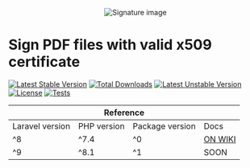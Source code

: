<p align="center">
  <img src="https://user-images.githubusercontent.com/14093492/127516361-48fbde85-1f34-4626-82ae-44b11aa0de15.png" alt="Signature image">
</p>

# Sign PDF files with valid x509 certificate
[![Latest Stable Version](http://poser.pugx.org/lsnepomuceno/laravel-a1-pdf-sign/v)](https://packagist.org/packages/lsnepomuceno/laravel-a1-pdf-sign) 
[![Total Downloads](http://poser.pugx.org/lsnepomuceno/laravel-a1-pdf-sign/downloads)](https://packagist.org/packages/lsnepomuceno/laravel-a1-pdf-sign) 
[![Latest Unstable Version](http://poser.pugx.org/lsnepomuceno/laravel-a1-pdf-sign/v/unstable)](https://packagist.org/packages/lsnepomuceno/laravel-a1-pdf-sign) 
[![License](http://poser.pugx.org/lsnepomuceno/laravel-a1-pdf-sign/license)](https://github.com/lsnepomuceno/laravel-a1-pdf-sign/blob/main/LICENSE.md)
[![Tests](https://github.com/lsnepomuceno/laravel-a1-pdf-sign/actions/workflows/action_pr_main.yml/badge.svg)](https://github.com/lsnepomuceno/laravel-a1-pdf-sign/actions/workflows/action_pr_main.yml)

<table>
  <thead>
    <tr>
      <th colspan="4">Reference</th>
    </tr>
  </thead>
  <tr>
    <td>Laravel version</td>
    <td>PHP version</td>
    <td>Package version</td>
    <td>Docs</td>
  </tr>
  
  <tr>
    <td>^8</td>
    <td>^7.4</td>
    <td>^0</td>
    <td><a href="https://github.com/lsnepomuceno/laravel-a1-pdf-sign/wiki">ON WIKI</a></td>
  </tr>
  
  <tr>
    <td>^9</td>
    <td>^8.1</td>
    <td>^1</td>
    <td>SOON</td>
  </tr>
  
</table>

